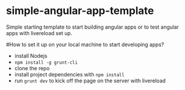 # simple-angular-app-template
Simple starting template to start building angular apps or to test angular apps with livereload set up.

#How to set it up on your local machine to start developing apps?
- install Nodejs
- `npm install -g grunt-cli`
- clone the repo
- install project dependencies with `npm install`
- run `grunt dev` to kick off the page on the server with livereload
